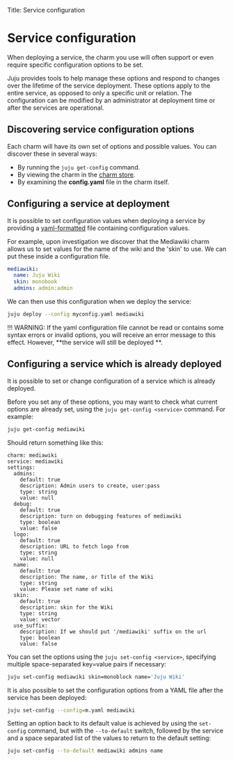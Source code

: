 Title: Service configuration  

# Service configuration

When deploying a service, the charm you use will often support or even require
specific configuration options to be set.

Juju provides tools to help manage these options and respond to changes over
the lifetime of the service deployment. These options apply to the entire
service, as opposed to only a specific unit or relation. The configuration can
be modified by an administrator at deployment time or after the services are
operational.


## Discovering service configuration options

Each charm will have its own set of options and possible values. You can
discover these in several ways:

  - By running the `juju get-config` command.
  - By viewing the charm in the [charm store](https://jujucharms.com).
  - By examining the **config.yaml** file in the charm itself.


## Configuring a service at deployment

It is possible to set configuration values when deploying a service by
providing a [yaml-formatted][yaml] file containing configuration values.

For example, upon investigation we discover that the Mediawiki charm allows us
to set values for the name of the wiki and the 'skin' to use. We can put these
inside a configuration file.

```yaml
mediawiki:
  name: Juju Wiki
  skin: monobook
  admins: admin:admin
```

We can then use this configuration when we deploy the service:

```bash
juju deploy --config myconfig.yaml mediawiki
```

!!! WARNING: If the yaml configuration file cannot be read or contains some
syntax errors or invalid options, you will receive an error message to this
effect. However, **the service will still be deployed **. 


## Configuring a service which is already deployed

It is possible to set or change configuration of a service which is already
deployed.

Before you set any of these options, you may want to check what current options
are already set, using the `juju get-config <service>` command. For example:

```bash
juju get-config mediawiki
```

Should return something like this:

```no-highlight
charm: mediawiki
service: mediawiki
settings:
  admins:
    default: true
    description: Admin users to create, user:pass
    type: string
    value: null
  debug:
    default: true
    description: turn on debugging features of mediawiki
    type: boolean
    value: false
  logo:
    default: true
    description: URL to fetch logo from
    type: string
    value: null
  name:
    default: true
    description: The name, or Title of the Wiki
    type: string
    value: Please set name of wiki
  skin:
    default: true
    description: skin for the Wiki
    type: string
    value: vector
  use_suffix:
    description: If we should put '/mediawiki' suffix on the url
    type: boolean
    value: false
```

You can set the options using the `juju set-config <service>`, specifying
multiple space-separated key=value pairs if necessary:

```bash
juju set-config mediawiki skin=monoblock name='Juju Wiki' 
```
It is also possible to set the configuration options from a YAML file after
the service has been deployed:
  
```bash
juju set-config --config=m.yaml mediawiki
```

  
Setting an option back to its default value is achieved by using the 
`set-config` command, but with the `--to-default` switch, followed by the 
service and a space separated list of the values to return to the default
setting:

```bash
juju set-config --to-default mediawiki admins name
```


[yaml]: http://yaml.org/spec/1.1/current.html "YAML spec page"
